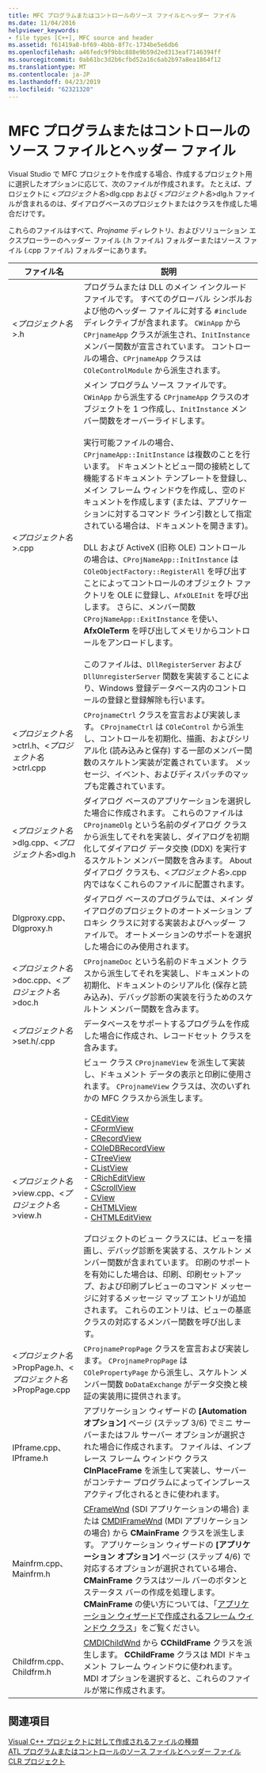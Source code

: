 ```yaml
---
title: MFC プログラムまたはコントロールのソース ファイルとヘッダー ファイル
ms.date: 11/04/2016
helpviewer_keywords:
- file types [C++], MFC source and header
ms.assetid: f61419a8-bf69-4bbb-8f7c-1734be5e6db6
ms.openlocfilehash: a46fedc9f9bbc888e9b59d2ed313eaf7146394ff
ms.sourcegitcommit: 0ab61bc3d2b6cfbd52a16c6ab2b97a8ea1864f12
ms.translationtype: MT
ms.contentlocale: ja-JP
ms.lasthandoff: 04/23/2019
ms.locfileid: "62321320"
---
```

# <a name="mfc-program-or-control-source-and-header-files"></a>MFC プログラムまたはコントロールのソース ファイルとヘッダー ファイル

Visual Studio で MFC プロジェクトを作成する場合、作成するプロジェクト用に選択したオプションに応じて、次のファイルが作成されます。 たとえば、プロジェクトに <*プロジェクト名*>dlg.cpp および <*プロジェクト名*>dlg.h ファイルが含まれるのは、ダイアログベースのプロジェクトまたはクラスを作成した場合だけです。

これらのファイルはすべて、*Projname* ディレクトリ、およびソリューション エクスプローラーのヘッダー ファイル (.h ファイル) フォルダーまたはソース ファイル (.cpp ファイル) フォルダーにあります。

|ファイル名|説明|
|---------------|-----------------|
|<*プロジェクト名*>.h|プログラムまたは DLL のメイン インクルード ファイルです。 すべてのグローバル シンボルおよび他のヘッダー ファイルに対する `#include` ディレクティブが含まれます。 `CWinApp` から `CPrjnameApp` クラスが派生され、`InitInstance` メンバー関数が宣言されています。 コントロールの場合、`CPrjnameApp` クラスは `COleControlModule` から派生されます。|
|<*プロジェクト名*>.cpp|メイン プログラム ソース ファイルです。 `CWinApp` から派生する `CPrjnameApp` クラスのオブジェクトを 1 つ作成し、`InitInstance` メンバー関数をオーバーライドします。<br /><br /> 実行可能ファイルの場合、`CPrjnameApp::InitInstance` は複数のことを行います。 ドキュメントとビュー間の接続として機能するドキュメント テンプレートを登録し、メイン フレーム ウィンドウを作成し、空のドキュメントを作成します (または、アプリケーションに対するコマンド ライン引数として指定されている場合は、ドキュメントを開きます)。<br /><br /> DLL および ActiveX (旧称 OLE) コントロールの場合は、`CProjNameApp::InitInstance` は `COleObjectFactory::RegisterAll` を呼び出すことによってコントロールのオブジェクト ファクトリを OLE に登録し、`AfxOLEInit` を呼び出します。 さらに、メンバー関数 `CProjNameApp::ExitInstance` を使い、**AfxOleTerm** を呼び出してメモリからコントロールをアンロードします。<br /><br /> このファイルは、`DllRegisterServer` および `DllUnregisterServer` 関数を実装することにより、Windows 登録データベース内のコントロールの登録と登録解除も行います。|
|<*プロジェクト名*>ctrl.h、<*プロジェクト名*>ctrl.cpp|`CProjnameCtrl` クラスを宣言および実装します。 `CProjnameCtrl` は `COleControl` から派生し、コントロールを初期化、描画、およびシリアル化 (読み込みと保存) する一部のメンバー関数のスケルトン実装が定義されています。 メッセージ、イベント、およびディスパッチのマップも定義されています。|
|<*プロジェクト名*>dlg.cpp、<*プロジェクト名*>dlg.h|ダイアログ ベースのアプリケーションを選択した場合に作成されます。 これらのファイルは `CProjnameDlg` という名前のダイアログ クラスから派生してそれを実装し、ダイアログを初期化してダイアログ データ交換 (DDX) を実行するスケルトン メンバー関数を含みます。 About ダイアログ クラスも、<*プロジェクト名*>.cpp 内ではなくこれらのファイルに配置されます。|
|Dlgproxy.cpp、Dlgproxy.h|ダイアログ ベースのプログラムでは、メイン ダイアログのプロジェクトのオートメーション プロキシ クラスに対する実装およびヘッダー ファイルで。 オートメーションのサポートを選択した場合にのみ使用されます。|
|<*プロジェクト名*>doc.cpp、<*プロジェクト名*>doc.h|`CProjnameDoc` という名前のドキュメント クラスから派生してそれを実装し、ドキュメントの初期化、ドキュメントのシリアル化 (保存と読み込み)、デバッグ診断の実装を行うためのスケルトン メンバー関数を含みます。|
|<*プロジェクト名*>set.h/.cpp|データベースをサポートするプログラムを作成した場合に作成され、レコードセット クラスを含みます。|
|<*プロジェクト名*>view.cpp、<*プロジェクト名*>view.h|ビュー クラス `CProjnameView` を派生して実装し、ドキュメント データの表示と印刷に使用されます。 `CProjnameView` クラスは、次のいずれかの MFC クラスから派生します。<br /><br />- [CEditView](../../mfc/reference/ceditview-class.md)<br />- [CFormView](../../mfc/reference/cformview-class.md)<br />- [CRecordView](../../mfc/reference/crecordview-class.md)<br />- [COleDBRecordView](../../mfc/reference/coledbrecordview-class.md)<br />- [CTreeView](../../mfc/reference/ctreeview-class.md)<br />- [CListView](../../mfc/reference/clistview-class.md)<br />- [CRichEditView](../../mfc/reference/cricheditview-class.md)<br />- [CScrollView](../../mfc/reference/cscrollview-class.md)<br />- [CView](../../mfc/reference/cview-class.md)<br />- [CHTMLView](../../mfc/reference/chtmlview-class.md)<br />- [CHTMLEditView](../../mfc/reference/chtmleditview-class.md)<br /><br /> プロジェクトのビュー クラスには、ビューを描画し、デバッグ診断を実装する、スケルトン メンバー関数が含まれています。 印刷のサポートを有効にした場合は、印刷、印刷セットアップ、および印刷プレビューのコマンド メッセージに対するメッセージ マップ エントリが追加されます。 これらのエントリは、ビューの基底クラスの対応するメンバー関数を呼び出します。|
|<*プロジェクト名*>PropPage.h、<*プロジェクト名*>PropPage.cpp|`CProjnamePropPage` クラスを宣言および実装します。 `CProjnamePropPage` は `COlePropertyPage` から派生し、スケルトン メンバー関数 `DoDataExchange` がデータ交換と検証の実装用に提供されます。|
|IPframe.cpp、IPframe.h|アプリケーション ウィザードの **[Automation オプション]** ページ (ステップ 3/6) でミニ サーバーまたはフル サーバー オプションが選択された場合に作成されます。 ファイルは、インプレース フレーム ウィンドウ クラス **CInPlaceFrame** を派生して実装し、サーバーがコンテナー プログラムによってインプレース アクティブ化されるときに使われます。|
|Mainfrm.cpp、Mainfrm.h|[CFrameWnd](../../mfc/reference/cframewnd-class.md) (SDI アプリケーションの場合) または [CMDIFrameWnd](../../mfc/reference/cmdiframewnd-class.md) (MDI アプリケーションの場合) から **CMainFrame** クラスを派生します。 アプリケーション ウィザードの **[アプリケーション オプション]** ページ (ステップ 4/6) で対応するオプションが選択されている場合、**CMainFrame** クラスはツール バーのボタンとステータス バーの作成を処理します。 **CMainFrame** の使い方については、「[アプリケーション ウィザードで作成されるフレーム ウィンドウ クラス](../../mfc/frame-window-classes-created-by-the-application-wizard.md)」をご覧ください。|
|Childfrm.cpp、Childfrm.h|[CMDIChildWnd](../../mfc/reference/cmdichildwnd-class.md) から **CChildFrame** クラスを派生します。 **CChildFrame** クラスは MDI ドキュメント フレーム ウィンドウに使われます。 MDI オプションを選択すると、これらのファイルが常に作成されます。|

## <a name="see-also"></a>関連項目

[Visual C++ プロジェクトに対して作成されるファイルの種類](file-types-created-for-visual-cpp-projects.md)<br>
[ATL プログラムまたはコントロールのソース ファイルとヘッダー ファイル](atl-program-or-control-source-and-header-files.md)<br>
[CLR プロジェクト](files-created-for-clr-projects.md)
